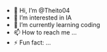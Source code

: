 - 👋 Hi, I’m @Theito04
- 👀 I’m interested in IA
- 🌱 I’m currently learning coding
- 📫 How to reach me ...
- ⚡ Fun fact: ...

<!---
Theito04/Theito04 is a ✨ special ✨ repository because its `README.md` (this file) appears on your GitHub profile.
You can click the Preview link to take a look at your changes.
--->

